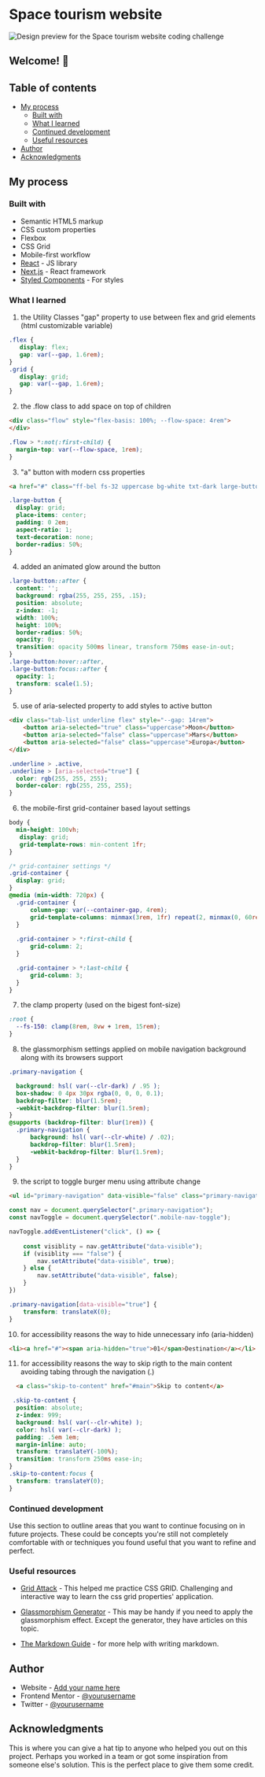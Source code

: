 # Space tourism website

![Design preview for the Space tourism website coding challenge](./assets/preview.jpg)

## Welcome! 👋
## Table of contents

- [My process](#my-process)
  - [Built with](#built-with)
  - [What I learned](#what-i-learned)
  - [Continued development](#continued-development)
  - [Useful resources](#useful-resources)
- [Author](#author)
- [Acknowledgments](#acknowledgments)

## My process

### Built with

- Semantic HTML5 markup
- CSS custom properties
- Flexbox
- CSS Grid
- Mobile-first workflow
- [React](https://reactjs.org/) - JS library
- [Next.js](https://nextjs.org/) - React framework
- [Styled Components](https://styled-components.com/) - For styles

### What I learned

1) the Utility Classes "gap" property to use between flex and grid elements (html customizable variable)

```css
.flex {
   display: flex;
   gap: var(--gap, 1.6rem);
}
.grid {
   display: grid;
   gap: var(--gap, 1.6rem);
}
```

2) the .flow class to add space on top of children
```html
<div class="flow" style="flex-basis: 100%; --flow-space: 4rem">
</div>
```
```css
.flow > *:not(:first-child) {
  margin-top: var(--flow-space, 1rem);
}
```

3) "a" button with modern css properties
```html
<a href="#" class="ff-bel fs-32 uppercase bg-white txt-dark large-button">Explore</a>
```
```css
.large-button {
  display: grid;
  place-items: center;
  padding: 0 2em;
  aspect-ratio: 1;
  text-decoration: none;
  border-radius: 50%;
}
```
4) added an animated glow around the button
```css
.large-button::after {
  content: '';
  background: rgba(255, 255, 255, .15);
  position: absolute;
  z-index: -1;
  width: 100%;
  height: 100%;
  border-radius: 50%;
  opacity: 0;
  transition: opacity 500ms linear, transform 750ms ease-in-out;
}
.large-button:hover::after,
.large-button:focus::after {
  opacity: 1;
  transform: scale(1.5);
}
```

5) use of aria-selected property to add styles to active button
```html
<div class="tab-list underline flex" style="--gap: 14rem">
    <button aria-selected="true" class="uppercase">Moon</button>
    <button aria-selected="false" class="uppercase">Mars</button>
    <button aria-selected="false" class="uppercase">Europa</button>
</div>
```
```css
.underline > .active,
.underline > [aria-selected="true"] {
  color: rgb(255, 255, 255);
  border-color: rgb(255, 255, 255);
}
```

6) the mobile-first grid-container based layout settings
```css
body {
  min-height: 100vh;
   display: grid;
   grid-template-rows: min-content 1fr;
}

/* grid-container settings */
.grid-container {
  display: grid;
}
@media (min-width: 720px) {
  .grid-container {
      column-gap: var(--container-gap, 4rem);
      grid-template-columns: minmax(3rem, 1fr) repeat(2, minmax(0, 60rem)) minmax(3rem, 1fr);
  }
  
  .grid-container > *:first-child {
      grid-column: 2;
  }

  .grid-container > *:last-child {
      grid-column: 3;
  }
}
```
7) the clamp property (used on the bigest font-size)
```css
:root {
  --fs-150: clamp(8rem, 8vw + 1rem, 15rem);
}
```

8) the glassmorphism settings applied on mobile navigation background along with its browsers support
```css
.primary-navigation {

  background: hsl( var(--clr-dark) / .95 );
  box-shadow: 0 4px 30px rgba(0, 0, 0, 0.1);
  backdrop-filter: blur(1.5rem);
  -webkit-backdrop-filter: blur(1.5rem);
}
@supports (backdrop-filter: blur(1rem)) {
  .primary-navigation {
      background: hsl( var(--clr-white) / .02);
      backdrop-filter: blur(1.5rem);
      -webkit-backdrop-filter: blur(1.5rem);
  }
}
```

9) the script to toggle burger menu using attribute change
```html
<ul id="primary-navigation" data-visible="false" class="primary-navigation underline-indicators flex">
```

```js
const nav = document.querySelector(".primary-navigation");
const navToggle = document.querySelector(".mobile-nav-toggle");

navToggle.addEventListener("click", () => {
    
    const visiblity = nav.getAttribute("data-visible");
    if (visiblity === "false") {
        nav.setAttribute("data-visible", true);
    } else {
        nav.setAttribute("data-visible", false);
    }
})
```

```css
.primary-navigation[data-visible="true"] {
    transform: translateX(0);
}
```

10) for accessibility reasons the way to hide unnecessary info (aria-hidden)
```html
<li><a href="#"><span aria-hidden="true">01</span>Destination</a></li>
```

11) for accessibility reasons the way to skip rigth to the main content avoiding tabing through the navigation (.)
```html
  <a class="skip-to-content" href="#main">Skip to content</a>
```
```css
 .skip-to-content {
  position: absolute;
  z-index: 999;
  background: hsl( var(--clr-white) );
  color: hsl( var(--clr-dark) );
  padding: .5em 1em;
  margin-inline: auto;
  transform: translateY(-100%);
  transition: transform 250ms ease-in;
}
.skip-to-content:focus {
  transform: translateY(0);
}
```


### Continued development

Use this section to outline areas that you want to continue focusing on in future projects. These could be concepts you're still not completely comfortable with or techniques you found useful that you want to refine and perfect.

### Useful resources

- [Grid Attack](https://codingfantasy.com) - This helped me practice CSS GRID. Challenging and interactive way to learn the css grid properties' application.
- [Glassmorphism Generator](https://hype4.academy/tools/glassmorphism-generator) - This may be handy if you need to apply the glassmorphism effect. Except the generator, they have articles on this topic.

- [The Markdown Guide](https://www.markdownguide.org/) - for more help with writing markdown.

## Author

- Website - [Add your name here](https://www.your-site.com)
- Frontend Mentor - [@yourusername](https://www.frontendmentor.io/profile/yourusername)
- Twitter - [@yourusername](https://www.twitter.com/yourusername)

## Acknowledgments

This is where you can give a hat tip to anyone who helped you out on this project. Perhaps you worked in a team or got some inspiration from someone else's solution. This is the perfect place to give them some credit.
